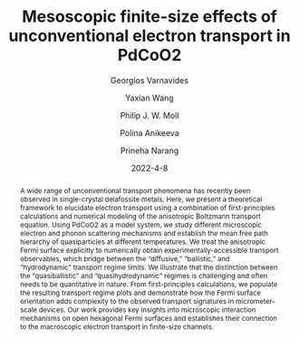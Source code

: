 ---
title: Mesoscopic finite-size effects of unconventional electron transport in PdCoO2
date: 2022-4-8
publicationDate: 2022-04-08T15:03:05Z
author: [" Georgios Varnavides", " Yaxian Wang", " Philip J. W. Moll", " Polina Anikeeva", " Prineha Narang"]
publication_types: ["2"]
featured: false
publication: "*Physical Review Materials*"

doi: "10.1103/PhysRevMaterials.6.045002"
abstract: "A wide range of unconventional transport phenomena has recently been observed in single-crystal delafossite metals. Here, we present a theoretical framework to elucidate electron transport using a combination of first-principles calculations and numerical modeling of the anisotropic Boltzmann transport equation. Using PdCoO2 as a model system, we study different microscopic electron and phonon scattering mechanisms and establish the mean free path hierarchy of quasiparticles at different temperatures. We treat the anisotropic Fermi surface explicitly to numerically obtain experimentally-accessible transport observables, which bridge between the “diffusive,” “ballistic,” and “hydrodynamic” transport regime limits. We illustrate that the distinction between the “quasiballistic” and “quasihydrodynamic” regimes is challenging and often needs to be quantitative in nature. From first-principles calculations, we populate the resulting transport regime plots and demonstrate how the Fermi surface orientation adds complexity to the observed transport signatures in micrometer-scale devices. Our work provides key insights into microscopic interaction mechanisms on open hexagonal Fermi surfaces and establishes their connection to the macroscopic electron transport in finite-size channels."

---
